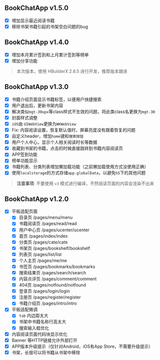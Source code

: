 ## BookChatApp v1.5.0
- [x] 增加显示最近阅读书籍
- [x] 移除书架书籍引起的书架空白问题的bug

## BookChatApp v1.4.0

- [x] 增加本月累计签到和上月累计签到等榜单
- [x] 增加分享功能

> 本次版本，使用 HBuilderX 2.6.5 进行开发，推荐版本跟进

## BookChatApp v1.3.0
- [x] 书籍介绍页面显示书籍标签，以便用户快捷搜索
- [x] 用户退出后，更新书架内容
- [x] 解决类似`mgt-30upx`等class样式不生效的问题，将此类class名更换为`mgt-30`
- [x] 封面样式调整
- [x] `iOS`由 `UIWebView`更换为`WKWebView`
- [x] Fix: 内容阅读设置，恢复默认值时，屏幕亮度没有跟着恢复的问题
- [x] 自定义header，增加`home`键和`搜索按钮`
- [x] 用户个人中心，显示个人相关阅读时长等数据
- [x] 收藏到书架的书籍，点击的时候直接跳转到书籍内容阅读页
- [x] APP签到功能
- [x] 榜单功能显示
- [x] 书籍列表、分类列表增加懒加载功能（之前懒加载使用方式没使用正确）
- [x] 使用`localstorage`的方式存储`app.globalData`，以避免`h5`下的其他问题 

> **注意事项**: 不要使用 `v3` 模式进行编译，不然阅读页面的内容会渲染不出来

## BookChatApp v1.2.0
- [x] 平板适配页面
	- [x] 目录页            /pages/menu/menu
	- [x] 书籍阅读页         /pages/read/read
	- [x] 用户中心页         /pages/ucenter/ucenter
	- [x] 首页              /pages/index/index
	- [x] 分类页            /pages/cate/cate
	- [x] 书架页            /pages/bookshelf/bookshelf
	- [x] 列表页            /pages/list/list
	- [x] 个人主页          /pages/me/me
	- [x] 书签页            /pages/bookmarks/bookmarks
	- [x] 搜索结果页         /pages/search/search
	- [x] 内容点评页         /pages/comment/comment
	- [x] 404页            /pages/notfound/notfound
	- [x] 登录页            /pages/login/login
	- [x] 注册页            /pages/register/register
	- [x] 书籍介绍页         /pages/intro/intro
- [x] 平板适配微调
	- [x] `tab` 内边距太大
	- [x] 书架中书籍名称行高太大
	- [x] 搜索输入框优化
- [x] 内容阅读页面代码块显示优化
- [x] Banner 等HTTP链接允许外部打开
- [x] APP版本升级提示（仅针对Android，iOS有App Store，不需要升级提示） 
- [x] 书架，长按可以将书籍从书架中移除